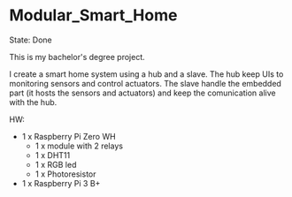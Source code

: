 # Modular_Smart_Home
State: Done

This is my bachelor's degree project.

I create a smart home system using a hub and a slave.
The hub keep UIs to monitoring sensors and control actuators.
The slave handle the embedded part (it hosts the sensors and actuators) and keep the comunication alive with the hub.

HW:
  - 1 x Raspberry Pi Zero WH
    - 1 x module with 2 relays
    - 1 x DHT11
    - 1 x RGB led
    - 1 x Photoresistor
  - 1 x Raspberry Pi 3 B+
